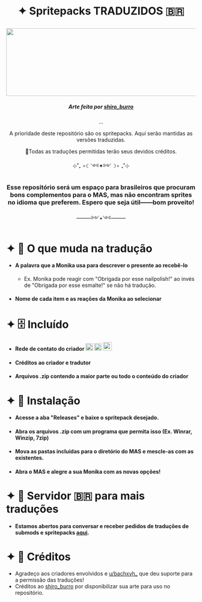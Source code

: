 # <p align="center">✦ Spritepacks TRADUZIDOS 🇧🇷</p>

<p  align="center"><img src="https://github.com/user-attachments/assets/85efc5ae-86bc-4afb-8dbc-eababd6ce856" width="570" height="180" /></p>

##### <p align="center">Arte feita por [shiro_burro](https://x.com/shiro_burro?t=LfPc_d3rNpHrdPVmngdz9g&s=09)</p>
<p align="center">...</p>

<p  align="center">A prioridade deste repositório são os spritepacks. Aqui serão mantidas as versões traduzidas.</p>

<p  align="center">📌Todas as traduções permitidas terão seus devidos créditos.</p>

<p  align="center">⊹˚₊ ∘☾༺✦༻☽∘ ₊˚⊹</p>

### <p  align="center">Esse repositório será um espaço para brasileiros que procuram bons complementos para o MAS, mas não encontram sprites no idioma que preferem. Espero que seja útil——bom proveito!</p>

<p align="center">⸻༻⭑༺⸻</p>

# ✦ 📝 O que muda na tradução

- #### A palavra que a Monika usa para descrever o presente ao recebê-lo
   - Ex. Monika pode reagir com "Obrigada por esse nailpolish!" ao invés de "Obrigada por esse esmalte!" se não há tradução.
- #### Nome de cada item e as reações da Monika ao selecionar

# ✦ 🗄 Incluído
- #### Rede de contato do criador <img src="https://github.com/user-attachments/assets/2e07ff43-43f0-4e33-b21c-dbc148af5a2f" width="20" height="20" /> <img src="https://github.com/user-attachments/assets/3a51c0ed-ca5d-4eb7-9fca-4f8ad95c8c9c" width="20" height="20" /> <img src="https://github.com/user-attachments/assets/029cc767-d07d-4128-b6f5-b87b34cd1287" width="23" height="23" />
- #### Créditos ao criador e tradutor
- #### Arquivos .zip contendo a maior parte ou todo o conteúdo do criador

# ✦ 📁 Instalação
- #### Acesse a aba "Releases" e baixe o spritepack desejado.
- #### Abra os arquivos .zip com um programa que permita isso (Ex. Winrar, Winzip, 7zip)
- #### Mova as pastas incluídas para o diretório do MAS e mescle-as com as existentes.
- #### Abra o MAS e alegre a sua Monika com as novas opções!

# ✦ 📗 Servidor 🇧🇷 para mais traduções
- #### Estamos abertos para conversar e receber pedidos de traduções de submods e spritepacks [aqui](https://discord.gg/bMPDaCVz).

# ✦ 💌 Créditos
- Agradeço aos criadores envolvidos e [u/bachxyh_](https://www.reddit.com/user/bachxyh_/?utm_source=share&utm_medium=web3x&utm_name=web3xcss&utm_term=1&utm_content=share_button) que deu suporte para a permissão das traduções!
- Créditos ao [shiro_burro](https://x.com/shiro_burro?t=LfPc_d3rNpHrdPVmngdz9g&s=09) por disponibilizar sua arte para uso no repositório.









